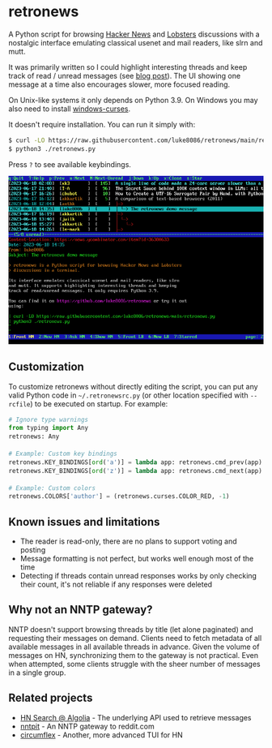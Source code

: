# retronews

A Python script for browsing [Hacker News](https://news.ycombinator.com/)
and [Lobsters](https://lobste.rs/) discussions with a nostalgic interface emulating
classical usenet and mail readers, like slrn and mutt.

It was primarily written so I could highlight interesting threads and keep
track of read / unread messages (see [blog post](https://luke8086.dev/retronews.html)).
The UI showing one message at a time also encourages slower, more focused reading.

On Unix-like systems it only depends on Python 3.9. On Windows you may also need
to install [windows-curses](https://pypi.org/project/windows-curses/).

It doesn't require installation. You can run it simply with:

```bash
$ curl -LO https://raw.githubusercontent.com/luke8086/retronews/main/retronews.py
$ python3 ./retronews.py
```

Press `?` to see available keybindings.

<img src="screenshot.png" width="600" />

## Customization

To customize retronews without directly editing the script, you can put any valid
Python code in `~/.retronewsrc.py` (or other location specified with `--rcfile`) to
be executed on startup. For example:

```python
# Ignore type warnings
from typing import Any
retronews: Any

# Example: Custom key bindings
retronews.KEY_BINDINGS[ord('a')] = lambda app: retronews.cmd_prev(app)
retronews.KEY_BINDINGS[ord('z')] = lambda app: retronews.cmd_next(app)

# Example: Custom colors
retronews.COLORS['author'] = (retronews.curses.COLOR_RED, -1)
```

## Known issues and limitations

- The reader is read-only, there are no plans to support voting and posting
- Message formatting is not perfect, but works well enough most of the time
- Detecting if threads contain unread responses works by only checking their
  count, it's not reliable if any responses were deleted

## Why not an NNTP gateway?

NNTP doesn't support browsing threads by title (let alone paginated) and requesting
their messages on demand. Clients need to fetch metadata of all available messages
in all available threads in advance. Given the volume of messages on HN, synchronizing
them to the gateway is not practical. Even when attempted, some clients struggle
with the sheer number of messages in a single group.

## Related projects

- [HN Search @ Algolia](https://hn.algolia.com/about) - The underlying API used to retrieve messages
- [nntpit](https://github.com/taviso/nntpit) - An NNTP gateway to reddit.com
- [circumflex](https://github.com/bensadeh/circumflex) - Another, more advanced TUI for HN
